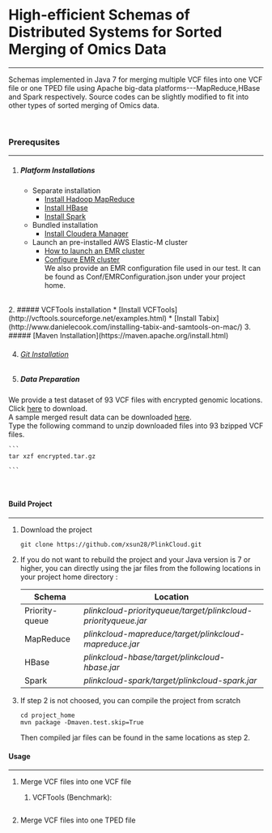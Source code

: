 # High-efficient Schemas of Distributed Systems for Sorted Merging of Omics Data
---
Schemas implemented in Java 7 
for merging multiple VCF files into one VCF file or one TPED file using Apache big-data platforms---MapReduce,HBase and Spark respectively. Source codes can be slightly modified to fit into other types of sorted merging of Omics data.

<br>

### Prerequsites
---  
1. ##### Platform Installations
	* Separate installation   
    	* [Install Hadoop MapReduce](https://hadoop.apache.org/docs/stable/hadoop-project-dist/hadoop-common/ClusterSetup.html)
    	* [Install HBase](http://hbase.apache.org/book.html#getting_started)
    	* [Install Spark](https://spark.apache.org/docs/latest/spark-standalone.html)
    * Bundled installation
    	* [Install Cloudera Manager](http://www.cloudera.com/documentation/manager/5-1-x/Cloudera-Manager-Installation-Guide/Cloudera-Manager-Installation-Guide.html)
    * Launch an pre-installed AWS Elastic-M cluster
    	* [How to launch an EMR cluster](https://aws.amazon.com/emr/getting-started/)
    	* [Configure EMR cluster](http://docs.aws.amazon.com/emr/latest/ReleaseGuide/emr-configure-apps.html)  
    	We also provide an EMR configuration file used in our test. It can be found as Conf/EMRConfiguration.json  under your project home.  
 <br>
 2. ##### VCFTools installation
 	* [Install VCFTools](http://vcftools.sourceforge.net/examples.html)
 	* [Install Tabix](http://www.danielecook.com/installing-tabix-and-samtools-on-mac/)
 3. ##### [Maven Installation](https://maven.apache.org/install.html)

 4. ###### [Git Installation](https://git-scm.com/book/en/v2/Getting-Started-Installing-Git)

 5. ##### Data Preparation  
 We provide a test dataset of 93 VCF files with encrypted genomic locations. Click [here](https://s3.amazonaws.com/xsun316/encrypted/encrypted.tar.gz) to download.  
 A sample merged result data can be downloaded [here]().  
 Type the following command to unzip downloaded files into 93 bzipped VCF files.   
 
 	```
 	tar xzf encrypted.tar.gz  
	
	```
<br>

#### Build Project
---
1. Download the project
	
	```
	git clone https://github.com/xsun28/PlinkCloud.git
	```
2. If you do not want to rebuild the project and your Java version is 7 or higher, you can directly using the jar files from the following locations in your project home directory :
		
	Schema	| Location
	---|---
	Priority-queue |  _plinkcloud-priorityqueue/target/plinkcloud-priorityqueue.jar_
	MapReduce | _plinkcloud-mapreduce/target/plinkcloud-mapreduce.jar_
	HBase | _plinkcloud-hbase/target/plinkcloud-hbase.jar_
	Spark | _plinkcloud-spark/target/plinkcloud-spark.jar_

3. If step 2 is not choosed, you can compile the project from scratch
	
	```
	cd project_home
	mvn package -Dmaven.test.skip=True
	```
	Then compiled jar files can be found in the same locations as step 2.
	<br>
	

#### Usage
---
1.	Merge VCF files into one VCF file  
	1) VCFTools (Benchmark):
	
	```
	
	``` 
	
2.	Merge VCF files into one TPED file
	 	
	 	
	 	
	 	
	 	
	 	
	 	













